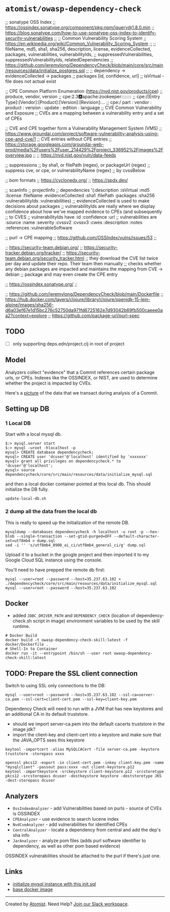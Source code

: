 # `atomist/owasp-dependency-check`

;; sonatype OSS Index ;;
https://ossindex.sonatype.org/component/pkg:npm/jquery@1.8.0.min ;;
https://blog.sonatype.com/how-to-use-sonatype-oss-index-to-identify-security-vulnerabilities
;; ;; Common Vulnerability Scoring System ;;
https://en.wikipedia.org/wiki/Common_Vulnerability_Scoring_System ;; ;;
fileName, md5, sha1, sha256, description, license, evidenceCollected, packages,
vulnerabilities, vulnerabilityIds, ;; suppressedVulnerabilities,
suppressedVulnerabilityIds, relatedDependencies ;;
https://github.com/jeremylong/DependencyCheck/blob/main/core/src/main/resources/data/initialize_postgres.sql
;; ;; dependency -> evidenceCollected -> packages ;; packages [id, confidence,
url] ;; isVirtual - file does not actual exist

;; CPE Common Platform Enumeration (https://nvd.nist.gov/products/cpe) ;;
produce, vendor, version ;; cpe:2.3:a:apache:zookeeper:_:_:_:_:_:_:_:_ ;;
cpe:/[Entry Type]:[Vendor]:[Product]:[Version]:[Revision]:… ;; cpe:/ part :
vendor : product : version : update : edition : language ;; CVE Common
Vulnerability and Exposure ;; CVEs are a mapping between a vulnerability entry
and a set of CPEs

;; CVE and CPE together form a Vulnerability Management System (VMS) ;;
https://www.groundai.com/project/software-vulnerability-analysis-using-cpe-and-cve/1
;; CVE entries without CPE entries ;;
https://storage.googleapis.com/groundai-web-prod/media%2Fusers%2Fuser_214429%2Fproject_336952%2Fimages%2Foverview.jpg
;; ;; https://nvd.nist.gov/vuln/data-feeds

;; suppressions ;; by sha1, or filePath (regex), or packageUrl (regex) ;;
suppress cve, or cpe, or vulnerabilityName (regex) ;; by cvssBelow

;; bom formats ;; https://cyclonedx.org/ ;; https://spdx.dev/

;; scanInfo ;; projectInfo ;; dependencies '(:description :isVirtual :md5
:license :fileName :evidenceCollected :sha1 :filePath :packages :sha256
:vulnerabilityIds :vulnerabilities) ;; evidenceCollected is used to make
decisions about packages ;; vulnerabilityIds are really where we display
confidence about how we've mapped evidence to CPEs (and subsequently ;; to CVES
;; vulnerabilityIds have :id :confidence :url ;; vulnerabilities are :source
:name :severity :cvssv2 :cvssv3 :cwes :description :notes :references
:vulnerableSoftware

;; purl -> CPE mapping ;; https://github.com/OSSIndex/vulns/issues/53 ;;

;; https://security-team.debian.org/ ;;
https://security-tracker.debian.org/tracker/ ;;
https://security-team.debian.org/security_tracker.html ;; they download the CVE
list twice per day and update their repo. Their team then manually ;; checks
whether any debian packages are impacted and maintains the mapping from CVE ->
debian ;; package and may even create the CPE entry

;; https://ossindex.sonatype.org/ ;;

;; https://github.com/jeremylong/DependencyCheck/blob/main/Dockerfile ;;
https://hub.docker.com/layers/clojure/library/clojure/openjdk-15-lein-alpine/images/sha256-d6a03ef67e1d15bc276c52750da971fd6725162e7d93042b69fb500caeee0aa2?context=explore
;; https://github.com/package-url/purl-spec

## TODO

-   [ ] only supporting deps.edn/project.clj in root of project

## Model

Analyzers collect "evidence" that a Commit references certain package urls, or
CPEs. Indexes like the OSSINDEX, or NIST, are used to determine whether the
project is impacted by CVEs.

Here's a [picture][model] of the data that we transact during analysis of a
Commit.

## Setting up DB

### 1 Local DB

Start with a local mysql db.

```
$:> mysql.server start
$:> mysql -uroot -hlocalhost -p
mysql> CREATE database dependencycheck;
mysql> CREATE user 'dcuser'@'localhost' identified by 'xxxxxxx'
mysql> grant all privileges on dependencycheck.* to 'dcuser'@'localhost';
mysql> source dependencycheck/core/src/main/resources/data/initialize_mysql.sql
```

and then a local docker container pointed at this local db. This should
initialize the DB fully.

```
update-local-db.sh
```

### 2 dump all the data from the local db

This is really to speed up the initialization of the remote DB.

```
mysqldump --databases dependencycheck -h localhost -u root -p --hex-blob --single-transaction --set-gtid-purged=OFF --default-character-set=utf8mb4 > dump.sql
sed -i '' 's/utf8mb4_0900_ai_ci/utf8mb4_general_ci/g' dump.sql
```

Upload it to a bucket in the google project and then imported it to my Google
Cloud SQL instance using the console.

You'll need to have prepped the remote db first:

```
mysql --user=root --password --host=35.237.63.102 < ./dependencycheck/core/src/main/resources/data/initialize_mysql.sql
mysql --user=root --password --host=35.237.63.102
```

## Docker

-   added `JDBC_DRIVER_PATH` and `DEPENDENCY_CHECK` (location of
    dependency-check.sh script in image) environment variables to be used by the
    skill runtime.

```
# Docker Build
docker build -t owasp-dependency-check-skill:latest -f docker/Dockerfile .
# Shell-In to Container
docker run -it --entrypoint /bin/sh --user root owasp-dependency-check-skill:latest
```

## TODO: Prepare the SSL client connection

Switch to using SSL only connections to the DB:

```
mysql --user=root --password --host=35.237.63.102 --ssl-ca=server-ca.pem --ssl-cert=client-cert.pem --ssl-key=client-key.pem
```

Dependency Check will need to run with a JVM that has new keystores and an
additional CA in its default truststore.

-   should we import server-ca.pem into the default cacerts truststore in the
    image jdk?
-   import the client-key and client-cert into a keystore and make sure that the
    JAVA_OPTS sees this keystore

```
keytool -importcert -alias MySQLCACert -file server-ca.pem -keystore truststore -storepass xxxx

openssl pkcs12 -export -in client-cert.pem -inkey client-key.pem -name "mysqlclient" -passout pass:xxxx -out client-keystore.p12
keytool -importkeystore -srckeystore client-keystore.p12 -srcstoretype pkcs12 -srcstorepass dcuser -destkeystore keystore -deststoretype JKS -dest-storepass dcuser
```

## Analyzers

-   `OssIndexAnalyzer` - add Vulnerabilities based on purls - source of CVEs is
    OSSINDEX
-   `CPEAnalyzer` - use evidence to search lucene index
-   `NvdCveAnalyzer` - add vulnerabilities for identified CPEs
-   `CentralAnalyzer` - locate a dependency from central and add the dep's sha
    info
-   `JarAnalyzer` - analyze pom files (adds purl software identifier to
    dependency, as well as other pom based evidence)

OSSINDEX vulnerabilities should be attached to the purl if there's just one.

## Links

-   [initialize mysql instance with this init.sql][init.sql]
-   [base docker image][base-docker-image]

[base-docker-image]: https://hub.docker.com/r/owasp/dependency-check
[init.sql]:
    https://github.com/jeremylong/DependencyCheck/blob/main/core/src/main/resources/data/initialize_mysql.sql
[nvd feed]:
    https://csrc.nist.gov/schema/nvd/feed/1.1/nvd_cve_feed_json_1.1.schema
[cpe 2.3 spec]: https://cpe.mitre.org/specification/
[matching spec]: https://nvlpubs.nist.gov/nistpubs/Legacy/IR/nistir7696.pdf
[model]:
    https://lucid.app/lucidchart/52ba9b78-c54b-40dc-b559-e01b97bbcb31/edit?page=VbVazIvHVe8c#

---

Created by [Atomist][atomist]. Need Help? [Join our Slack workspace][slack].

[atomist]: https://atomist.com/ "Atomist - How Teams Deliver Software"
[slack]: https://join.atomist.com/ "Atomist Community Slack"
